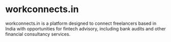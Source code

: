 
# workconnects.in

workconnects.in is a platform designed to connect freelancers based in India with opportunities for fintech advisory, including bank audits and other financial consultancy services. 
